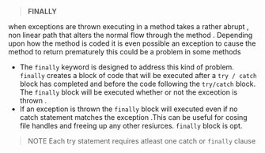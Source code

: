  > **FINALLY**  

when exceptions are thrown executing in a method takes a rather abrupt , 
non linear path that alters the normal flow through the method . Depending
upon how the method is coded it is even possible an exception to cause the
method to return prematurely this could be a problem in some methods 

- The ```finally``` keyword is designed to address this kind of problem.
```finally``` creates a block of code that will be executed after a ```try / catch``` block has completed and before the code following the ```try/catch``` block. The ```finally``` block will be executed whether or not the exceotion is thrown .
- If an exception is thrown the ```finally``` block will executed even if no catch statement matches the exception .This can be useful for cosing file handles and freeing up any other resiurces. ```finally``` block is opt.
>NOTE 
Each try statement requires atleast one catch or ```finally``` clause